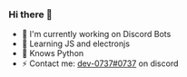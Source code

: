 ### Hi there 👋

- 🔭 I'm currently working on Discord Bots 
- 🌱 Learning JS and electronjs
- 🧠 Knows Python
- ⚡ Contact me: [dev-0737#0737](https://discord.com/users/736482645931720765) on discord
<!--
**dev-737/dev-737** is a ✨ _special_ ✨ repository because its `README.md` (this file) appears on your GitHub profile.

Here are some ideas to get you started:

- 🔭 I’m currently working on ...
- 🌱 I’m currently learning ...
- 👯 I’m looking to collaborate on ...
- 🤔 I’m looking for help with ...
- 💬 Ask me about ...
- 📫 How to reach me: ...
- 😄 Pronouns: ...
- ⚡ Fun fact: ...
-->
